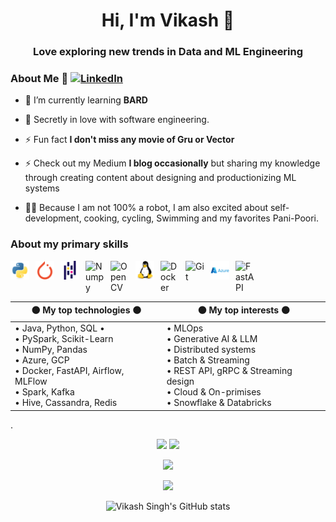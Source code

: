 <h1 align="center">Hi, I'm Vikash 👋</h1>
<h3 align="center">Love exploring new trends in Data and ML Engineering</h3>



### About Me 🤖  [![LinkedIn](https://img.shields.io/badge/linkedin-%230077B5.svg?style=for-the-badge&logo=linkedin&logoColor=white)](https://www.linkedin.com/in/vikashksingh/)

- 🌱 I’m currently learning **BARD**
  
- 💛 Secretly in love with software engineering. <br/>
  
-   ⚡ Fun fact **I don't miss any movie of Gru or Vector**

- ⚡ Check out my Medium **I blog occasionally** but sharing my knowledge through creating content about designing and productionizing ML systems
  
- 👱🏻 Because I am not 100% a robot, I am also excited about self-development, cooking, cycling, Swimming and my favorites Pani-Poori. <br/>

### About my primary skills

<img align="left" alt="Python" width="30px" style="padding-right:10px;" src="https://github.com/devicons/devicon/blob/master/icons/python/python-original.svg" />

<img align="left" alt="Pytorch" width="30px" style="padding-right:10px;" src="https://github.com/devicons/devicon/blob/master/icons/pytorch/pytorch-original.svg" />
<img align="left" alt="Pandas" width="30px" style="padding-right:10px;" src="https://github.com/devicons/devicon/blob/master/icons/pandas/pandas-original.svg" />
<img align="left" alt="Numpy" width="30px" style="padding-right:10px;" src="https://cdn.jsdelivr.net/gh/devicons/devicon/icons/numpy/numpy-original.svg" />
<img align="left" alt="OpenCV" width="30px" style="padding-right:10px;" src="https://cdn.jsdelivr.net/gh/devicons/devicon/icons/opencv/opencv-original.svg" />

<img align="left" alt="Linux" width="30px" style="padding-right:10px;" src="https://github.com/devicons/devicon/blob/master/icons/linux/linux-original.svg" />
<img align="left" alt="Docker" width="30px" style="padding-right:10px;" src="https://cdn.jsdelivr.net/gh/devicons/devicon/icons/docker/docker-original.svg" />
<img align="left" alt="Git" width="30px" style="padding-right:10px;" src="https://cdn.jsdelivr.net/gh/devicons/devicon/icons/git/git-original.svg" />
<img align="left" alt="Azure" width="30px" style="padding-right:10px;" src="https://github.com/devicons/devicon/blob/master/icons/azure/azure-original-wordmark.svg"/>



<img align="left" alt="FastAPI" width="30px" style="padding-right:10px;" src="https://cdn.jsdelivr.net/gh/devicons/devicon/icons/fastapi/fastapi-original.svg" />

<br/>
<br/>
<br/>

| ⚫️ My **top** technologies ⚫️ | ⚫️ My **top** interests ⚫️ |
|---------------|--------------|
| • Java, Python, SQL • <br/> • PySpark, Scikit-Learn <br/> • NumPy, Pandas <br/> • Azure, GCP <br/> • Docker, FastAPI, Airflow, MLFlow <br/> • Spark, Kafka <br/> • Hive, Cassandra, Redis <br/> | • MLOps <br/> • Generative AI & LLM <br/> • Distributed systems <br/> • Batch & Streaming <br/> • REST API, gRPC & Streaming design <br/> • Cloud & On-primises <br/> • Snowflake & Databricks <br/> |

.


<div align="center">

![](https://img.shields.io/github/followers/penut85420?style=for-the-badge&logo=github)
![](https://img.shields.io/github/stars/penut85420?style=for-the-badge&logo=github)
  
![](https://img.shields.io/static/v1?label=Love&message=Coding&color=violet&style=for-the-badge&logo=visual-studio-code)
  
[![](https://img.shields.io/static/v1?label=My&message=Twitter&color=5DA9DD&style=flat-square&logo=twitter&logoColor=white)](https://twitter.com/imvikashsingh)
  
![Vikash Singh's GitHub stats](https://github-readme-stats.vercel.app/api?username=vikashs&show_icons=true&theme=algolia)

</div>
